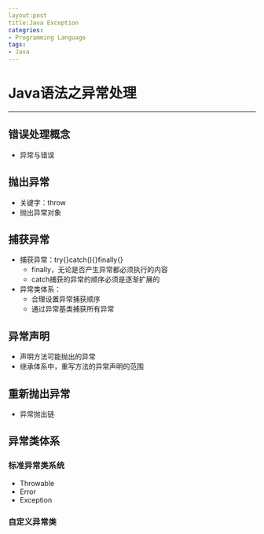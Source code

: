 ```yaml
---
layout:post
title:Java Exception
categries:
- Programming Language
tags:
- Java
---
```


# Java语法之异常处理
--------------------------------------
## 错误处理概念
- 异常与错误

## 抛出异常
- 关键字：throw
- 抛出异常对象

## 捕获异常
- 捕获异常：try{}catch(){}finally{}
	- finally，无论是否产生异常都必须执行的内容
	- catch捕获的异常的顺序必须是逐渐扩展的
- 异常类体系：
	- 合理设置异常捕获顺序
	- 通过异常基类捕获所有异常

## 异常声明
- 声明方法可能抛出的异常
- 继承体系中，重写方法的异常声明的范围

## 重新抛出异常
- 异常抛出链

## 异常类体系
### 标准异常类系统 
- Throwable
- Error
- Exception

### 自定义异常类
